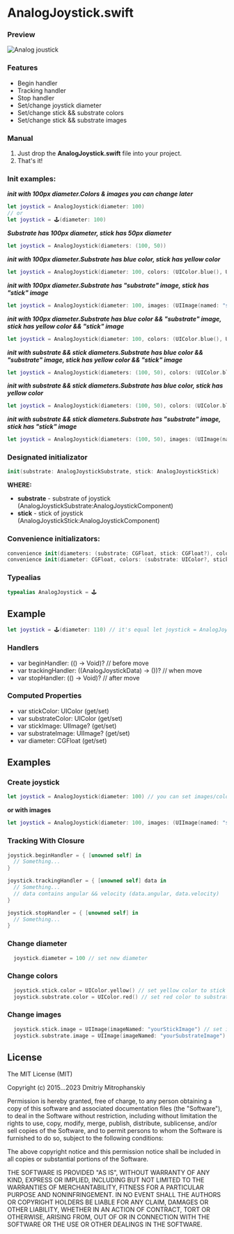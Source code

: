 # AnalogJoystick.swift

### Preview
![Analog joustick](https://github.com/MitrophD/Swift-SpriteKit-Analog-Stick/blob/master/preview.gif?raw=true)

### Features
- Begin handler 
- Tracking handler
- Stop handler
- Set/change joystick diameter
- Set/change stick && substrate colors
- Set/change stick && substrate images

### Manual
1. Just drop the **AnalogJoystick.swift** file into your project.
2. That's it!

### Init examples:
***init with 100px diameter.Colors & images you can change later***
``` swift
let joystick = AnalogJoystick(diameter: 100)
// or
let joystick = 🕹(diameter: 100)
```
***Substrate has 100px diameter, stick has 50px diameter***
``` swift
let joystick = AnalogJoystick(diameters: (100, 50)) 
```
***init with 100px diameter.Substrate has blue color, stick has yellow color***
``` swift
let joystick = AnalogJoystick(diameter: 100, colors: (UIColor.blue(), UIColor.yellow()))
```
***init with 100px diameter.Substrate has "substrate" image, stick has "stick" image***
``` swift
let joystick = AnalogJoystick(diameter: 100, images: (UIImage(named: "substrate"), UIImage(named: "stick")))
```
***init with 100px diameter.Substrate has blue color && "substrate" image, stick has yellow color && "stick" image***
``` swift
let joystick = AnalogJoystick(diameter: 100, colors: (UIColor.blue(), UIColor.yellow()), images: (UIImage(named: "substrate"), UIImage(named: "stick")))
```
***init with substrate && stick diameters.Substrate has blue color && "substrate" image, stick has yellow color && "stick" image***
``` swift
let joystick = AnalogJoystick(diameters: (100, 50), colors: (UIColor.blue(), UIColor.yellow()), images: (UIImage(named: "substrate"), UIImage(named: "stick")))
```
***init with substrate && stick diameters.Substrate has blue color, stick has yellow color***
``` swift
let joystick = AnalogJoystick(diameters: (100, 50), colors: (UIColor.blue(), UIColor.yellow()))
```
***init with substrate && stick diameters.Substrate has "substrate" image, stick has "stick" image***
``` swift
let joystick = AnalogJoystick(diameters: (100, 50), images: (UIImage(named: "substrate"), UIImage(named: "stick")))
```

### Designated initializator
``` swift
init(substrate: AnalogJoystickSubstrate, stick: AnalogJoystickStick)
```
**WHERE:**
- **substrate** - substrate of joystick (AnalogJoystickSubstrate:AnalogJoystickComponent)
- **stick** - stick of joystick (AnalogJoystickStick:AnalogJoystickComponent)

### Convenience initializators:
``` swift
convenience init(diameters: (substrate: CGFloat, stick: CGFloat?), colors: (substrate: UIColor?, stick: UIColor?)? = nil, images: (substrate: UIImage?, stick: UIImage?)? = nil)
convenience init(diameter: CGFloat, colors: (substrate: UIColor?, stick: UIColor?)? = nil, images: (substrate: UIImage?, stick: UIImage?)? = nil)
```

### Typealias
``` swift
typealias AnalogJoystick = 🕹
```
## Example
``` swift
let joystick = 🕹(diameter: 110) // it's equal let joystick = AnalogJoystick(diameter: 110)
```

### Handlers
- var beginHandler: (() -> Void)? // before move
- var trackingHandler: ((AnalogJoystickData) -> ())? // when move
- var stopHandler: (() -> Void)? // after move

### Computed Properties
- var stickColor: UIColor (get/set)
- var substrateColor: UIColor (get/set)
- var stickImage: UIImage? (get/set)
- var substrateImage: UIImage? (get/set)
- var diameter: CGFloat (get/set)

## Examples
### Create joystick
``` swift
let joystick = AnalogJoystick(diameter: 100) // you can set images/color later
```
**or with images**
``` swift
let joystick = AnalogJoystick(diameter: 100, images: (UIImage(named: "substrate"), UIImage(named: "stick")))
```
### Tracking With Closure
``` swift
joystick.beginHandler = { [unowned self] in
  // Something...
}

joystick.trackingHandler = { [unowned self] data in
  // Something...
  // data contains angular && velocity (data.angular, data.velocity)
}

joystick.stopHandler = { [unowned self] in
  // Something...
}
```
### Change diameter
``` swift
  joystick.diameter = 100 // set new diameter
```
### Change colors
``` swift
  joystick.stick.color = UIColor.yellow() // set yellow color to stick node
  joystick.substrate.color = UIColor.red() // set red color to substrate node
```
### Change images
``` swift
  joystick.stick.image = UIImage(imageNamed: "yourStickImage") // set image to stick node
  joystick.substrate.image = UIImage(imageNamed: "yourSubstrateImage") // set image to substrate node
```
## License

The MIT License (MIT)

Copyright (c) 2015...2023 Dmitriy Mitrophanskiy

Permission is hereby granted, free of charge, to any person obtaining a copy
of this software and associated documentation files (the "Software"), to deal
in the Software without restriction, including without limitation the rights
to use, copy, modify, merge, publish, distribute, sublicense, and/or sell
copies of the Software, and to permit persons to whom the Software is
furnished to do so, subject to the following conditions:

The above copyright notice and this permission notice shall be included in all
copies or substantial portions of the Software.

THE SOFTWARE IS PROVIDED "AS IS", WITHOUT WARRANTY OF ANY KIND, EXPRESS OR
IMPLIED, INCLUDING BUT NOT LIMITED TO THE WARRANTIES OF MERCHANTABILITY,
FITNESS FOR A PARTICULAR PURPOSE AND NONINFRINGEMENT. IN NO EVENT SHALL THE
AUTHORS OR COPYRIGHT HOLDERS BE LIABLE FOR ANY CLAIM, DAMAGES OR OTHER
LIABILITY, WHETHER IN AN ACTION OF CONTRACT, TORT OR OTHERWISE, ARISING FROM,
OUT OF OR IN CONNECTION WITH THE SOFTWARE OR THE USE OR OTHER DEALINGS IN THE
SOFTWARE.
